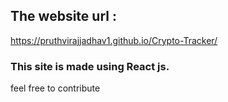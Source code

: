 ## The website url :
https://pruthvirajjadhav1.github.io/Crypto-Tracker/

### This site is made using React js.
feel free to contribute
